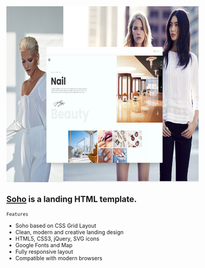 
<img src="preview/view.jpg" width="820" height="460">

## [Soho]() is a landing HTML template. ##


```
Features
```

- Soho based on CSS Grid Layout
- Clean, modern and creative landing design
- HTML5, CSS3, jQuery, SVG icons 
- Google Fonts and Map
- Fully responsive layout
- Compatible with modern browsers
